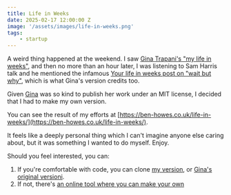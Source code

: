```yaml
---
title: Life in Weeks
date: 2025-02-17 12:00:00 Z
image: '/assets/images/life-in-weeks.png'
tags:
    - startup
---
```



A weird thing happened at the weekend. I saw [Gina Trapani's "my life in weeks"](https://weeks.ginatrapani.org/), and then no more than an hour later, I was listening to Sam Harris talk and he mentioned the infamous [Your life in weeks post on "wait but why"](https://waitbutwhy.com/2014/05/life-weeks.html), which is what Gina's version credits too.

Given [Gina](https://ginatrapani.org/) was so kind to publish her work under an MIT license, I decided that I had to make my own version.

You can see the result of my efforts at [https://ben-howes.co.uk/life-in-weeks/](https://ben-howes.co.uk/life-in-weeks/).

It feels like a deeply personal thing which I can't imagine anyone else caring about, but it was something I wanted to do myself. Enjoy.


Should you feel interested, you can:
1. If you're comfortable with code, you can clone [my version](https://github.com/benhowes/life-in-weeks), or [Gina's original versioni](https://github.com/ginatrapani/life-in-weeks).
2. If not, there's [an online tool where you can make your own](https://www.weeksofyour.life/)
